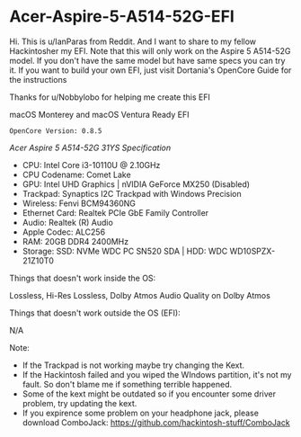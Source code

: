 # Acer-Aspire-5-A514-52G-EFI
Hi. This is u/IanParas from Reddit. And I want to share to my fellow Hackintosher my EFI. Note that this will only work on the Aspire 5 A514-52G model. If you don't have the same model but have same specs you can try it. If you want to build your own EFI, just visit Dortania's OpenCore Guide for the instructions

Thanks for u/Nobbylobo for helping me create this EFI

macOS Monterey and macOS Ventura Ready EFI

`OpenCore Version: 0.8.5`

*Acer Aspire 5 A514-52G 31YS Specification*

- CPU: Intel Core i3-10110U @ 2.10GHz
- CPU Codename: Comet Lake
- GPU: Intel UHD Graphics | nVIDIA GeForce MX250 (Disabled)
- Trackpad: Synaptics I2C Trackpad with Windows Precision 
- Wireless: Fenvi BCM94360NG
- Ethernet Card: Realtek PCIe GbE Family Controller
- Audio: Realtek (R) Audio
- Apple Codec: ALC256
- RAM: 20GB DDR4 2400MHz
- Storage:  SSD: NVMe WDC PC SN520 SDA | HDD: WDC WD10SPZX-21Z10T0


Things that doesn't work inside the OS: 

Lossless, Hi-Res Lossless, Dolby Atmos Audio Quality on Dolby Atmos


Things that doesn't work outside the OS (EFI):

N/A

Note:
- If the Trackpad is not working maybe try changing the Kext.
- If the Hackintosh failed and you wiped the WIndows partition, it's not my fault. So don't blame me if something terrible happened.
- Some of the kext might be outdated so if you encounter some driver problem, try updating the kext.
- If you expirence some problem on your headphone jack, please download ComboJack: https://github.com/hackintosh-stuff/ComboJack

